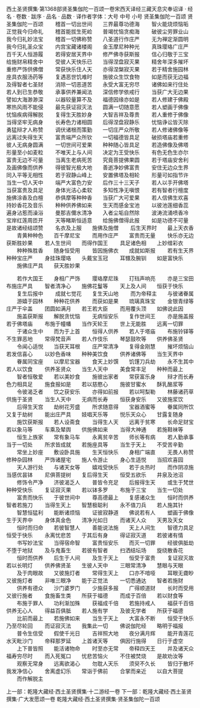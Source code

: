 西土圣贤撰集·第1368部贤圣集伽陀一百颂一卷宋西天译经三藏天息灾奉诏译
· 经名 · 卷数 · 跋序
· 品名 · 品数 · 译作者字体：大号 中号 小号
贤圣集伽陀一百颂
贤圣集伽陀一百颂
　　稽首一切出世间　　三界最尊功德海
　　智火能烧烦恼垢　　正觉我今归命礼
　　稽首能拔生死崄　　普竭忧恼贪痴海
　　破彼尘劳罪业山　　我今归礼妙法宝
　　稽首一切佛称赞　　八圣道行作庄严
　　无为禅定渐圆明　　我今归礼圣众宝
　　内宫宝藏诸楼阁　　金玉摩尼种种光
　　真珠璎珞广庄严　　百千天人恒游履
　　若得安居天界中　　修严佛寺获斯报
　　信心归敬于三宝　　给施财帛精舍中
　　受彼人天快乐已　　当得涅盘寂灭果
　　精舍年深多摧坏　　重修严饰供佛僧
　　常获快乐住人天　　亦得涅槃寂灭果
　　若于精舍施园林　　座具衣服汤药等
　　复遇恶世饥难时　　施彼众生饮食物
　　如是而获无边福　　及得智者七圣财
　　消除一切恶道苦　　永受大富无穷尽
　　诸佛如来行住处　　若人到已生恭敬
　　承事供养兼闻法　　深信修学依戒行
　　当获广大无边果　　譬如大海渺渺深
　　以器较量算不及　　福德因缘亦如是
　　若人修建于佛殿　　寒热风雨不能侵
　　最先获证寂灭法　　圆满一切随意愿
　　若人塑画于佛像　　忧恼疾病得解脱
　　复得生天胜妙身　　大智吉祥及尊贵
　　若人重修于佛像　　当得坚牢无病身
　　长寿色力诸相圆　　后得涅盘寂静乐
　　忧恼诤讼皆灭除　　勇猛辩才人称赞
　　调伏诸根而策勤　　一切庄严众所敬
　　若人修诸佛像等　　远离过失得生天
　　富贵端严众所钦　　一切福德皆具足
　　破损塔庙若重修　　彼人无病身圆满
　　一切世间可爱果　　种种随心皆具足
　　若造佛像及佛塔　　形量至小如麦粒
　　不唯天上与人间　　决定为王受快乐
　　有色无色生亦尔　　富贵无边不可量
　　当离生老病死苦　　究竟菩提佛果圆
　　若于塔庙安舍利　　及画佛像而供养
　　得彼智光极大地　　善逝净妙佛富贵
　　安住无边众生界　　同入平等无相性
　　若于寂静山峰上　　安置佛塔及相轮
　　形量可如指节许　　当生一切人天中
　　端严大富色力安　　后作三十三天子
　　若人以手开佛塔　　当获富贵及具足
　　身体光洁心柔软　　多知性净无嗔恨
　　若有智者行檀度　　施佛涂香及白檀
　　恭俱摩等种种香　　当获广大可爱果
　　若人信佛生欢喜　　持妙香花及音乐
　　种种供养佛如来　　生天而感金宝池
　　以彼池莲细香蕊　　遍身沾惹而澡浴
　　曼那吉儞水清净　　入者尘垢自然除
　　波涛流涌喷香冷　　宝岸红莲周匝开
　　天等睹斯恒适意　　给施佛僧得此报
　　如是功德不可量　　是故诸经结颂赞
　　名衣及上服　　施佛及施僧
　　后生天界时　　最上天衣香
　　青黄种种色　　百千摩尼宝
　　而用作庄严　　富贵而无量
　　快乐亦无边　　获斯胜妙果
　　若人生世间　　而得作国王
　　具足诸色相　　上妙缯彩衣
　　种种殊胜香　　随身恒受用
　　皆因施佛衣　　成就如斯报
　　若有生天界　　种种宝庄严
　　身挂珠璎珞　　头戴宝玉冠
　　耳镮及腕钏　　如是富快乐
　　施佛庄严具　　获天胜妙果

　　若作大国王　　身相广严饰
　　璎珞摩尼珠　　玎珰声响亮
　　亦是三宝田　　布施庄严具
　　智者清净心　　施佛花鬘等
　　天上及人间　　恒获于快乐
　　复生后报中
　　成就七觉花　　复生天山地
　　而为帝释主　　与彼诸眷属
　　游嬉于园林　　种种花供养
　　而获如是果　　琉璃真珠宝
　　金银青绿等　　庄严于伞盖
　　团圆如满月　　若王若大臣
　　而用覆头顶　　如佛说此因
　　施盖获斯报　　解脱贪忧恼
　　无病恒安乐　　复作世间王
　　亦是施盖报　　若于佛塔庙
　　布施于幢幡　　当作天轮王
　　世上无能胜　　远离一切罪
　　于诸众生中　　而为于上首
　　恒得人供养　　若人于塔庙
　　布施铃铎等　　不生罪恶地
　　常得梵音声　　若人作伎乐
　　琴瑟鼓吹等　　供养佛圣贤
　　令闻心适悦　　当获天耳根
　　庄严常清净　　复得金刚慧
　　摧坏烦恼山　　若发信喜心
　　以妙色香味　　种种美饮食
　　供养诸佛等　　当生天界中
　　眷属同宝座　　以摩尼宝器
　　食天上妙馔　　饥馑刀兵劫
　　永不生其中　　若人以饮食
　　供养圣贤众　　当生人天中
　　美食常丰足　　种种而最上
　　智者恒敬爱　　若以美妙食
　　施彼出家者　　常获富乐身
　　辩才而长寿　　色力相具足
　　施食报如是　　若以慈愍心
　　施彼甘蜜水　　酥乳酪浆等
　　令彼渴乏者　　饮之获安乐
　　亦得如前报　　若以呵梨勒
　　林藤诸药草　　供施于圣贤
　　当生人天中　　无病而长寿
　　恒获身安乐　　又彼施浆饮
　　后得生天宫　　劫树花芳盛
　　所求随意得　　宝器酒蜜等
　　眷属同所饮　　又复于劫树
　　能出庄严具　　妓唱天乐等
　　悦乐天众心　　甘露复随身
　　施饮获斯报　　若人设斋食
　　当得生人天　　远离于贫寒
　　长命足财宝　　若以象马等
　　车乘及辇舆　　供施佛如来
　　当得大神通　　若施鞋袜等
　　恒生上族家　　常有象马车
　　永离贫辛苦　　师长等有病
　　若人勤承事　　当于一切处
　　所求皆成就　　若施座具等
　　当生于天上　　不受苦辛勤
　　常坐上妙座　　敷设卧具施
　　生天恒快乐　　身相广端直
　　无畏人称赞　　修种杂园林
　　严饰诸屋宅　　施人令游止
　　身心生适悦　　当招欢喜园
　　天人游行处　　与诸天女等
　　嬉戏受快乐　　若于炎热时
　　而作阴凉施　　当感优昙钵
　　尼俱菩提树　　复后得生天
　　恒受五欲乐　　井泉及池沼
　　修饰令严净　　济彼渴乏人
　　普皆令充足　　后报得生天
　　或生于梵世　　种种受快乐
　　复证寂灭果　　若以钵多罗
　　布施于三宝　　当生一切处
　　富贵而快乐　　于彼世间中
　　尊高德最上　　复感诸众生
　　恒时而供养　　智者若施刀
　　当得生天上　　智慧极聪利
　　永不值刀兵　　若人施其针
　　智慧恒猛利　　能断诸烦恼
　　证彼寂静道　　佛说若有人
　　塑画于佛像　　生于天界中
　　身体真金色　　清净光如日
　　而诸天人众　　天男及天女
　　恒时而归命　　若彼智慧人
　　善能说法施　　天上人间生
　　智德力具足　　恒受于快乐
　　永离忧悲苦　　于其后有身
　　得证寂灭道　　若彼诸有情
　　书写妙法宝　　当得宿命智
　　富贵恒安乐　　而灭一切罪
　　经彼俱胝劫　　不堕于地狱
　　及与鬼畜生　　若彼有智者
　　扫洒结坛场　　旋绕散香花
　　恒时而供养　　后生于人间
　　及生于天上　　恒受于富贵
　　复证寂灭故　　若以长明灯
　　供养佛贤圣　　生彼人天中
　　三眼常清净　　慧眼与天眼
　　及于肉眼故　　又彼施灯者
　　常得生天上　　口亦不喑哑
　　耳眼无聋眇　　又彼施灯者
　　非唯三眼净　　能于正觉法
　　一切悉通达　　智者若施财
　　供养有德众　　沙门婆罗门
　　少施获多报　　广得顺道财
　　长时而受用　　又彼行施者
　　食施畜生类　　所获于福德
　　而成于百倍　　若以财食等
　　布施于罪人　　功利渐加殊
　　获福成千倍　　若施持戒人
　　福获千百倍　　供养无心人
　　得益百俱胝　　若人施有学
　　及彼无学者　　所获于福德
　　比前而最上　　若施佛如来
　　当生于天上　　大富永不断
　　恒受于快乐　　乃至尽轮回
　　而证寂灭法　　我集此一切
　　佛说伽陀经　　略明于福报
　　普令生信受　　假使千光日
　　吉祥照大地　　夜分满月辉
　　能开青莲花　　水天毗沙门
　　帝释那罗延　　上首诸天等
　　俱因行施得　　日行于虚空
　　上下普皆照　　能活诸物命
　　时至亦无常　　帝释四天王
　　并及诸天众　　福寿穷尽时
　　而入死冤口　　忧悲苦恼火
　　不住被焚烧　　是故劝汝等
　　观察无常身　　远离欲渴心
　　勿耽人天乐　　须臾不久长
　　皆归于散坏　　我发净信心
　　舍离虚幻乐　　常诣于佛前
　　合掌而亲近　　以自大菩提
　　而作解脱主

上一部：乾隆大藏经·西土圣贤撰集·十二游经一卷
下一部：乾隆大藏经·西土圣贤撰集·广大发愿颂一卷
乾隆大藏经·西土圣贤撰集·贤圣集伽陀一百颂
